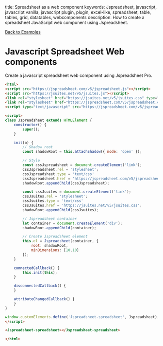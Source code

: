 title: Spreadsheet as a web component
keywords: Jspreadsheet, javascript, javascript vanilla, javascript plugin, plugin, excel-like, spreadsheet, table, tables, grid, datatables, webcomponents
description: How to create a spreadsheet JavaScript web component using Jspreadsheet.

[Back to Examples](/docs/v5/examples "Back to the examples section")

# Javascript Spreadsheet Web components

Create a javascript spreadsheet web component using Jspreadsheet Pro.

```html
<html>
<script src="https://jspreadsheet.com/v5/jspreadsheet.js"></script>
<script src="https://jsuites.net/v5/jsuites.js"></script>
<link rel="stylesheet" href="https://jsuites.net/v5/jsuites.css" type="text/css" />
<link rel="stylesheet" href="https://jspreadsheet.com/v5/jspreadsheet.css" type="text/css" />
<script type="text/javascript" src="https://jspreadsheet.com/v5/jspreadsheet.webcomponent.js"></script>

<script>
class Jspreadsheet extends HTMLElement {
    constructor() {
        super();
    }

    init(o) {
        // Shadow root
        const shadowRoot = this.attachShadow({ mode: 'open' });

        // Style
        const cssJspreadsheet = document.createElement('link');
        cssJspreadsheet.rel = 'stylesheet';
        cssJspreadsheet.type = 'text/css'
        cssJspreadsheet.href = 'https://jspreadsheet.com/v5/jspreadsheet.css';
        shadowRoot.appendChild(cssJspreadsheet);

        const cssJsuites = document.createElement('link');
        cssJsuites.rel = 'stylesheet';
        cssJsuites.type = 'text/css'
        cssJsuites.href = 'https://jsuites.net/v5/jsuites.css';
        shadowRoot.appendChild(cssJsuites);

        // Jspreadsheet container
        let container = document.createElement('div'); 
        shadowRoot.appendChild(container);

        // Create Jspreadsheet element
        this.el = Jspreadsheet(container, {
            root: shadowRoot,
            minDimensions: [10,10]
        });
    }

    connectedCallback() {
        this.init(this);
    }

    disconnectedCallback() {
    }

    attributeChangedCallback() {
    }
}

window.customElements.define('Jspreadsheet-spreadsheet', Jspreadsheet);
</script>

<Jspreadsheet-spreadsheet></Jspreadsheet-spreadsheet>

</html>
```

